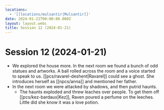 ```yaml
---
locations:
  - '[[locations/mulsantir|Mulsantir]]'
date: 2024-01-21T00:00:00.000Z
layout: layout.webc
title: Session 12 (2024-01-21)
---
```

# Session 12 (2024-01-21)

- We explored the house more. In the next room we found a bunch of odd statues and artworks. A ball rolled across the room and a voice started to speak to us. [[pcs/ravarel-deshent|Ravarel]] could see a ghost. She introduces herself as [[npcs/anna]] and mentioned her father.
- In the next room we were attacked by shadows, and then putrid haunts.
	- The haunts exploded and threw leaches over people. To get them off [[pcs/kez-bardaux|Kez]], Raven poured a perfume on the leeches. Little did she know it was a love potion.

